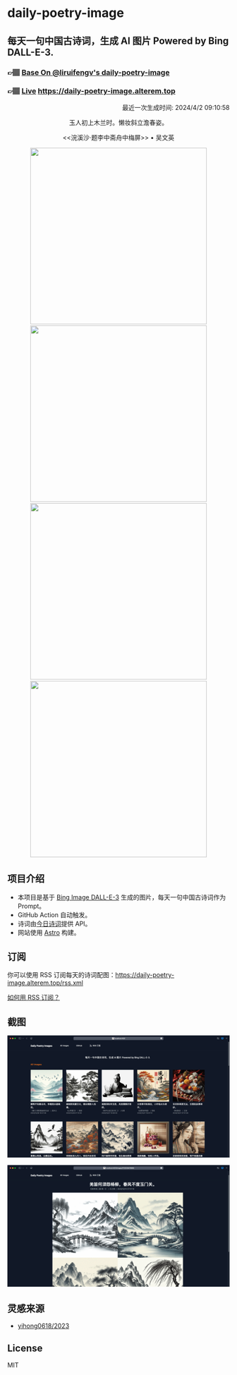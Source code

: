
# daily-poetry-image

## 每天一句中国古诗词，生成 AI 图片 Powered by Bing DALL-E-3.

### 👉🏽 [Base On @liruifengv's daily-poetry-image](https://github.com/liruifengv/daily-poetry-image)

### 👉🏽 [Live](https://daily-poetry-image.alterem.top/) https://daily-poetry-image.alterem.top

<p align="right">
  最近一次生成时间: 2024/4/2 09:10:58
</p>
<p align="center">
玉人初上木兰时。懒妆斜立澹春姿。
</p>
<p align="center">
<<浣溪沙·题李中斋舟中梅屏>> • 吴文英
</p>
<p align="center">
<img src="https://tse3.mm.bing.net/th/id/OIG3.3X.bCLnYwzeBSpfyJJzY" height="400" width="400" />
<img src="https://tse4.mm.bing.net/th/id/OIG3.SrzUDYmYOCcXYNtyIMPC" height="400" width="400" />
<img src="https://tse3.mm.bing.net/th/id/OIG3.t9dWtVy1j86BLigj40AM" height="400" width="400" />
<img src="https://tse3.mm.bing.net/th/id/OIG3.uLoFDub1la08vRaZVsgr" height="400" width="400" />
</p>

## 项目介绍

-   本项目是基于 [Bing Image DALL-E-3](https://www.bing.com/images/create) 生成的图片，每天一句中国古诗词作为 Prompt。
-   GitHub Action 自动触发。
-   诗词由[今日诗词](https://www.jinrishici.com/)提供 API。
-   网站使用 [Astro](https://astro.build) 构建。

## 订阅

你可以使用 RSS 订阅每天的诗词配图：https://daily-poetry-image.alterem.top/rss.xml

[如何用 RSS 订阅？](https://zhuanlan.zhihu.com/p/55026716)

## 截图

![图片列表](./screenshots/Snipaste_2023-12-28_21-00-26.png)

![图片详情](./screenshots/Snipaste_2023-12-28_21-00-53.png)

## 灵感来源

-   [yihong0618/2023](https://github.com/yihong0618/2023)

## License

MIT
